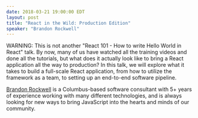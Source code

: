 ```yaml
---
date: 2018-03-21 19:00:00 EDT
layout: post
title: "React in the Wild: Production Edition"
speaker: "Brandon Rockwell"
---
```


WARNING: This is not another "React 101 - How to write Hello World in React"
talk. By now, many of us have watched all the training videos and done all the
tutorials, but what does it actually look like to bring a React application all
the way to production? In this talk, we will explore what it takes to build a
full-scale React application, from how to utilize the framework as a team, to
setting up an end-to-end software pipeline.

[Brandon Rockwell](https://twitter.com/brockthecodez) is a Columbus-based
software consultant with 5+ years of experience working with many different
technologies, and is always looking for new ways to bring JavaScript into the
hearts and minds of our community.
